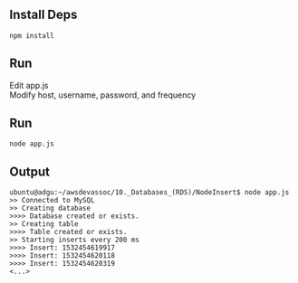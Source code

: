 ## Install Deps
```
npm install 
```

## Run
Edit app.js  
Modify host, username, password, and frequency

## Run
```
node app.js
```

## Output
```
ubuntu@adgu:~/awsdevassoc/10._Databases_(RDS)/NodeInsert$ node app.js 
>> Connected to MySQL
>> Creating database
>>>> Database created or exists.
>> Creating table
>>>> Table created or exists.
>> Starting inserts every 200 ms
>>>> Insert: 1532454619917
>>>> Insert: 1532454620118
>>>> Insert: 1532454620319
<...>
```
